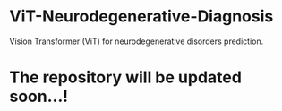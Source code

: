 # ViT-Neurodegenerative-Diagnosis
Vision Transformer (ViT) for neurodegenerative disorders prediction.

# The repository will be updated soon...!

